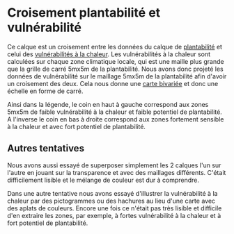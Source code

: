 # Croisement plantabilité et vulnérabilité

Ce calque est un croisement entre les données du calque de [plantabilité](https://docs.iarbre.fr/methodology/plantability) et celui des [vulnérabilités à la chaleur](https://docs.iarbre.fr/methodology/vulnerability).
Les vulnérabilités à la chaleur sont calculées sur chaque zone climatique locale, qui est une maille plus grande que la grille de carré 5mx5m de la plantabilité. Nous avons donc projeté les données de vulnérabilité sur le maillage 5mx5m de la plantabilité afin d'avoir un croisement des deux.
Cela nous donne une [carte bivariée](https://www.joshuastevens.net/cartography/make-a-bivariate-choropleth-map/) et donc une échelle en forme de carré.

Ainsi dans la légende, le coin en haut à gauche correspond aux zones 5mx5m de faible vulnérabilité à la chaleur et faible potentiel de plantabilité. A l'inverse le coin en bas à droite correspond aux zones fortement sensible à la chaleur et avec fort potentiel de plantabilité.

## Autres tentatives

Nous avons aussi essayé de superposer simplement les 2 calques l'un sur l'autre en jouant sur la transparence et avec des maillages différents. C'était difficilement lisible et le mélange de couleur est dur à comprendre.

Dans une autre tentative nous avons essayé d'illustrer la vulnérabilité à la chaleur par des pictogrammes ou des hachures au lieu d'une carte avec des aplats de couleurs. Encore une fois ce n'était pas très lisible et difficile d'en extraire les zones, par exemple, à fortes vulnérabilité à la chaleur et à fort potentiel de plantabilité.
